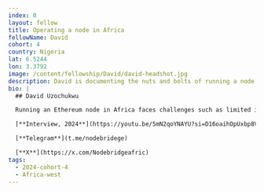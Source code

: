 ```yaml
---
index: 0
layout: fellow
title: Operating a node in Africa
fellowName: David
cohort: 4
country: Nigeria
lat: 6.5244
lon: 3.3792
image: /content/fellowship/David/david-headshot.jpg
description: David is documenting the nuts and bolts of running a node in Nigeria and, more generally, on the African continent and all the challenges that come with it.
bio: |
  ## David Uzochukwu

  Running an Ethereum node in Africa faces challenges such as limited internet connectivity, high data costs, inconsistent power supply, and lack of education, all of which can hinder consistent operation. However, it presents significant opportunities for local innovation, improved financial inclusion, and participation in the global blockchain ecosystem, particularly as infrastructure continues to improve. David will be researching and documenting what it takes for Ethereum to be a decentralized world computer where everyone, independently of their location, can play a role in ensuring its geographical spread and robustness.

  [**Interview, 2024**](https://youtu.be/5mN2qoYNAYU?si=D16oaihOpUxbp8VD)

  [**Telegram**](t.me/nodebridege)

  [**X**](https://x.com/Nodebridgeafric)
tags:
  - 2024-cohort-4
  - Africa-west
---
```

